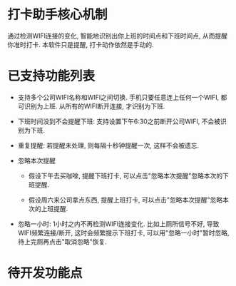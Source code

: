 # 打卡助手核心机制

通过检测WIFI连接的变化, 智能地识别出你上班的时间点和下班时间点, 从而提醒你准时打卡. 本软件只是提醒, 打卡动作依然是手动的.

# 已支持功能列表

* 支持多个公司WIFI名称和WIFI之间切换. 手机只要任意连上任何一个WIFI, 都可识别为上班. 从所有的WIFI断开连接, 才识别为下班.

* 下班时间没到不会提醒下班: 支持设置下午6:30之前断开公司WIFI, 不会被识别为下班.

* 重复提醒: 若提醒未处理, 则每隔十秒钟提醒一次, 这样不会被遗忘.

* 忽略本次提醒

    * 假设下午去买咖啡, 提醒下班打卡, 可以点击"忽略本次提醒"忽略本次的下班提醒.

    * 假设周六来公司拿点东西, 提醒上班打卡, 可以点击"忽略本次提醒"忽略本次的上班提醒.

* 忽略一小时: 1小时之内不再检测WIFI连接变化. 比如上厕所信号不好, 导致WIFI频繁连接/断开, 这时会频繁提示下班打卡, 可以用"忽略一小时"暂时忽略, 待上完厕再点击"取消忽略"恢复.

# 待开发功能点

    